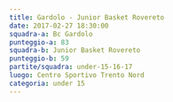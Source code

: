 ```yaml
---
title: Gardolo - Junior Basket Rovereto
date: 2017-02-27 18:30:00
squadra-a: Bc Gardolo
punteggio-a: 83
squadra-b: Junior Basket Rovereto
punteggio-b: 59
partite/squadra: under-15-16-17
luogo: Centro Sportivo Trento Nord
categoria: under 15
---
```

